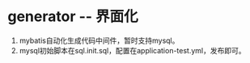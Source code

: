 # generator -- 界面化
1. mybatis自动化生成代码中间件，暂时支持mysql。
2. mysql初始脚本在sql.init.sql，配置在application-test.yml，发布即可。

